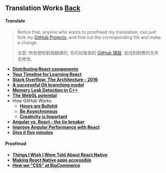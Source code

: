 ## Translation Works [**Back**](./../README.md)

#### Translate

> Notice that: anyone who wants to proofread my translation, can just fork my [GitHub Projects](https://github.com/aleen42/PersonalWiki), and find out the corresponding file and make a change. 

> 注意: 所有想校對我翻譯的, 均可拉取我的 [GitHub 項目](https://github.com/aleen42/PersonalWiki), 並找到對應的文件去修改.

- [**Distributing React components**](./distributing_react_components/distributing_react_components.md)
- [**Your Timeline for Learning React**](./your_timeline_for_learning_react/your_timeline_for_learning_react.md)
- [**Stack Overflow: The Architecture - 2016**](./stack_overflow_architecture/stack_overflow_architecture.md)
- [**A successful Git branching model**](./successful_git_branching/successful_git_branching.md)
- [**Memory Leak Detection in C++**](./memory_leak_detection_in_cpp/memory_leak_detection_in_cpp.md)
- [**The WebGL potential**](./webgl_potential/webgl_potential.md)
- How GitHub Works
    - [**Hours are Bullshit**](./hours_are_bullshit/hours_are_bullshit.md)
    - [**Be Asynchronous**](./be_asynchronous/be_asynchronous.md)
    - [**Creativity is Important**](./creativity_is_important/creativity_is_important.md)
- [**Angular vs. React - the tie breaker**](./angular_vs_react/angular_vs_react.md)
- [**Improve Angular Performance with React**](./improve_angular_performance_with_react/improve_angular_performance_with_react.md)
- [**Give it five minutes**](./give_it_five_minutes/give_it_five_minutes.md)

#### Proofread

- [**Things I Wish I Were Told About React Native**](./things_i_wish_i_were_told_about_react/things_i_wish_i_were_told_about_react.md)
- [**Making React Native apps accessible**](./making_react_native_apps_accessible/making_react_native_apps_accessible.md)
- [**How we "CSS" at BigCommerce**](./how_we_css_at_bigcommerce/how_we_css_at_bigcommerce.md)

